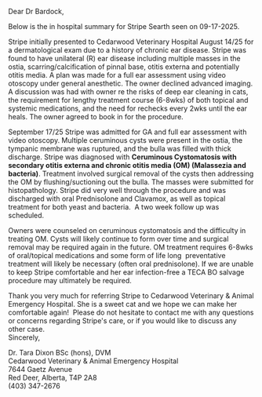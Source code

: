 Dear Dr Bardock,  
  
Below is the in hospital summary for Stripe Searth seen on 09-17-2025.  
  
Stripe initially presented to Cedarwood Veterinary Hospital August 14/25 for a dermatological exam due to a history of chronic ear disease. Stripe was found to have unilateral (R) ear disease including multiple masses in the ostia, scarring/calcification of pinnal base, otitis externa and potentially otitis media. A plan was made for a full ear assessment using video otoscopy under general anesthetic. The owner declined advanced imaging. A discussion was had with owner re the risks of deep ear cleaning in cats, the requirement for lengthy treatment course (6-8wks) of both topical and systemic medications, and the need for rechecks every 2wks until the ear heals. The owner agreed to book in for the procedure.  
  
September 17/25 Stripe was admitted for GA and full ear assessment with video otoscopy. Multiple ceruminous cysts were present in the ostia, the tympanic membrane was ruptured, and the bulla was filled with thick discharge. Stripe was diagnosed with **Ceruminous Cystomatosis with secondary otitis externa and chronic otitis media (OM) (Malassezia and bacteria)**. Treatment involved surgical removal of the cysts then addressing the OM by flushing/suctioning out the bulla. The masses were submitted for histopathology. Stripe did very well through the procedure and was discharged with oral Prednisolone and Clavamox, as well as topical treatment for both yeast and bacteria.  A two week follow up was scheduled.  
  
Owners were counseled on ceruminous cystomatosis and the difficulty in treating OM. Cysts will likely continue to form over time and surgical removal may be required again in the future. OM treatment requires 6-8wks of oral/topical medications and some form of life long  preventative treatment will likely be necessary (often oral prednisolone). If we are unable to keep Stripe comfortable and her ear infection-free a TECA BO salvage procedure may ultimately be required.   
  
  
Thank you very much for referring Stripe to Cedarwood Veterinary & Animal Emergency Hospital. She is a sweet cat and we hope we can make her comfortable again!  Please do not hesitate to contact me with any questions or concerns regarding Stripe's care, or if you would like to discuss any other case.  
Sincerely,  
  
Dr. Tara Dixon BSc (hons), DVM  
Cedarwood Veterinary & Animal Emergency Hospital  
7644 Gaetz Avenue  
Red Deer, Alberta, T4P 2A8  
(403) 347-2676